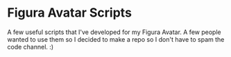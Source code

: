 # Figura Avatar Scripts

A few useful scripts that I've developed for my Figura Avatar.
A few people wanted to use them so I decided to make a repo so I don't have to spam the code channel. :)
